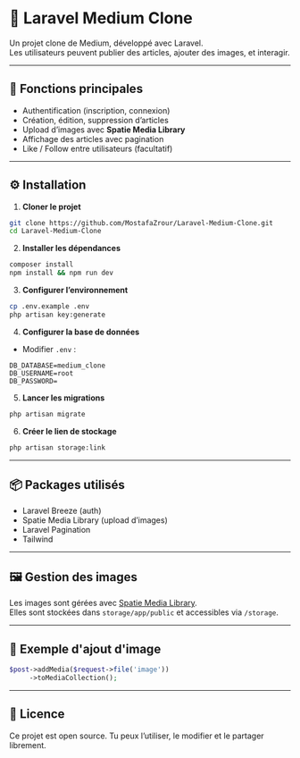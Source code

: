 # 📰 Laravel Medium Clone

Un projet clone de Medium, développé avec Laravel.  
Les utilisateurs peuvent publier des articles, ajouter des images, et interagir.

---

## 🚀 Fonctions principales

- Authentification (inscription, connexion)
- Création, édition, suppression d’articles
- Upload d’images avec **Spatie Media Library**
- Affichage des articles avec pagination
- Like / Follow entre utilisateurs (facultatif)

---

## ⚙️ Installation

1. **Cloner le projet**
```bash
git clone https://github.com/MostafaZrour/Laravel-Medium-Clone.git
cd Laravel-Medium-Clone
```

2. **Installer les dépendances**
```bash
composer install
npm install && npm run dev
```

3. **Configurer l’environnement**
```bash
cp .env.example .env
php artisan key:generate
```

4. **Configurer la base de données**
- Modifier `.env` :
```dotenv
DB_DATABASE=medium_clone
DB_USERNAME=root
DB_PASSWORD=
```

5. **Lancer les migrations**
```bash
php artisan migrate
```

6. **Créer le lien de stockage**
```bash
php artisan storage:link
```

---

## 📦 Packages utilisés

- Laravel Breeze (auth)
- Spatie Media Library (upload d’images)
- Laravel Pagination
- Tailwind

---

## 🖼️ Gestion des images

Les images sont gérées avec [Spatie Media Library](https://spatie.be/docs/laravel-medialibrary).  
Elles sont stockées dans `storage/app/public` et accessibles via `/storage`.

---

## 📸 Exemple d'ajout d'image

```php
$post->addMedia($request->file('image'))
     ->toMediaCollection();
```

---

## 📄 Licence

Ce projet est open source. Tu peux l’utiliser, le modifier et le partager librement.
